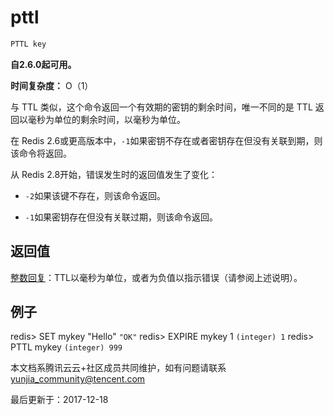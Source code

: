 # pttl

```javascript
PTTL key
```

**自2.6.0起可用。**

**时间复杂度：** O（1）

与 TTL 类似，这个命令返回一个有效期的密钥的剩余时间，唯一不同的是 TTL 返回以毫秒为单位的剩余时间，以毫秒为单位。

在 Redis 2.6或更高版本中，`-1`如果密钥不存在或者密钥存在但没有关联到期，则该命令将返回。

从 Redis 2.8开始，错误发生时的返回值发生了变化：

- `-2`如果该键不存在，则该命令返回。

- `-1`如果密钥存在但没有关联过期，则该命令返回。

## 返回值

[整数回复](https://redis.io/topics/protocol#integer-reply)：TTL以毫秒为单位，或者为负值以指示错误（请参阅上述说明）。

## 例子

redis> SET mykey "Hello" `"OK"` redis> EXPIRE mykey 1 `(integer) 1` redis> PTTL mykey `(integer) 999`

本文档系腾讯云云+社区成员共同维护，如有问题请联系 yunjia_community@tencent.com

最后更新于：2017-12-18


  